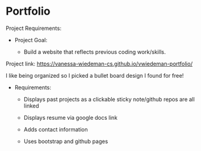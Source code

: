 # Portfolio

Project Requirements:

- Project Goal:

  - Build a website that reflects previous coding work/skills. 
  
 Project link: https://vanessa-wiedeman-cs.github.io/vwiedeman-portfolio/
 
 I like being organized so I picked a bullet board design I found for free!

- Requirements:

  - Displays past projects as a clickable sticky note/github repos are all linked
  
  - Displays resume via google docs link
  
  - Adds contact information
  
  - Uses bootstrap and github pages
  
  
